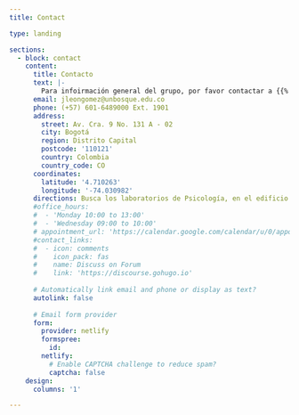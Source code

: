 ```yaml
---
title: Contact

type: landing

sections:
  - block: contact
    content:
      title: Contacto
      text: |-
        Para infoirmación general del grupo, por favor contactar a {{% mention "juan-david-leongomez" %}}. Para información específica, contacta directamente al [investigador o investigadora](../people/) que necesites.
      email: jleongomez@unbosque.edu.co
      phone: (+57) 601-6489000 Ext. 1901
      address:
        street: Av. Cra. 9 No. 131 A - 02
        city: Bogotá
        region: Distrito Capital
        postcode: '110121'
        country: Colombia
        country_code: CO
      coordinates:
        latitude: '4.710263'
        longitude: '-74.030982'
      directions: Busca los laboratorios de Psicología, en el edificio I
      #office_hours:
      #  - 'Monday 10:00 to 13:00'
      #  - 'Wednesday 09:00 to 10:00'
      # appointment_url: 'https://calendar.google.com/calendar/u/0/appointments/schedules/AcZssZ1Q4rEtBU-OaEP8C56LfqyMcMpEl-P-_PQi6ZX8kRaK60xAzrpCKBAK6ynvv2_MinKvhOSwHSaf'
      #contact_links:
      #  - icon: comments
      #    icon_pack: fas
      #    name: Discuss on Forum
      #    link: 'https://discourse.gohugo.io'
    
      # Automatically link email and phone or display as text?
      autolink: false
    
      # Email form provider
      form:
        provider: netlify
        formspree:
          id:
        netlify:
          # Enable CAPTCHA challenge to reduce spam?
          captcha: false
    design:
      columns: '1'

---
```


